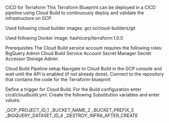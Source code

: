 CICD for Terraform
This Terraform Blueprint can be deployed in a CICD pipeline using Cloud Build to continuously deploy and validate the infrastructure on GCP. 

Used following cloud builder images:
gcr.io/cloud-builders/git

Used following Docker image:
hashicorp/terraform:1.0.0

Prerequisites
The Cloud Build service account requires the following roles:
BigQuery Admin
Cloud Build Service Account
Secret Manager Secret Accessor
Storage Admin

Cloud Build Pipeline setup
Navigate to Cloud Build in the GCP console and wait until the API is enabled (if not already done). 
Connect to the repository that contains the code for the Terraform-blueprint

Define a trigger for Cloud Build. For the Build configuration enter cicd/cloudbuild.yml. Create the following Substitution variables and enter values:

  _GCP_PROJECT_ID_1
  _BUCKET_NAME_2
  _BUCKET_PREFIX_3
  _BIGQUERY_DATASET_ID_4
  _DESTROY_INFRA_AFTER_CREATE
